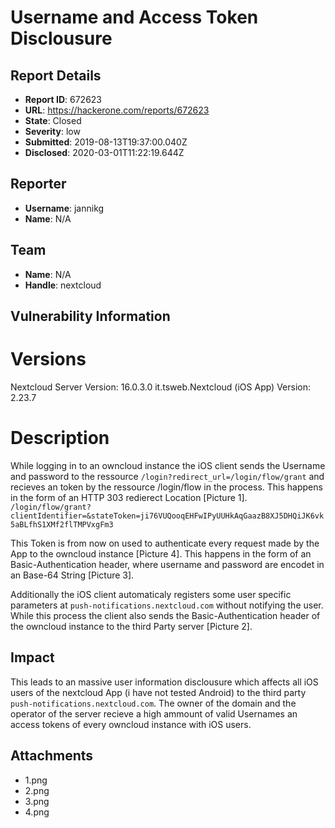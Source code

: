 # Username and Access Token Disclousure

## Report Details
- **Report ID**: 672623
- **URL**: https://hackerone.com/reports/672623
- **State**: Closed
- **Severity**: low
- **Submitted**: 2019-08-13T19:37:00.040Z
- **Disclosed**: 2020-03-01T11:22:19.644Z

## Reporter
- **Username**: jannikg
- **Name**: N/A

## Team
- **Name**: N/A
- **Handle**: nextcloud

## Vulnerability Information
Versions
=====================
Nextcloud Server Version: 16.0.3.0
it.tsweb.Nextcloud (iOS App) Version: 2.23.7

Description
=====================
While logging in to an owncloud instance the iOS client sends the Username and password to the ressource
`/login?redirect_url=/login/flow/grant`
and recieves an token by the ressource /login/flow in the process. This happens in the form of an HTTP 303 redierect Location [Picture 1].
`/login/flow/grant?clientIdentifier=&stateToken=ji76VUQooqEHFwIPyUUHkAqGaazB8XJ5DHQiJK6vk5aBLfhS1XMf2flTMPVxgFm3`

This Token is from now on used to authenticate every request made by the App to the owncloud instance [Picture 4].
This happens in the form of an Basic-Authentication header, where username and password are encodet in an Base-64 String [Picture 3].

Additionally the iOS client automaticaly registers some user specific parameters at `push-notifications.nextcloud.com` without notifying the user. While this process the client also sends the Basic-Authentication header of the owncloud instance to the third Party server [Picture 2].

## Impact

This leads to an massive user information disclousure which affects all iOS users of the nextcloud App (i have not tested Android) to the third party `push-notifications.nextcloud.com`.
The owner of the domain and the operator of the server recieve a high ammount of valid Usernames an access tokens of every owncloud instance with iOS users.

## Attachments
- 1.png
- 2.png
- 3.png
- 4.png
